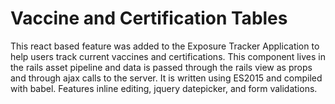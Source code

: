 # Vaccine and Certification Tables

This react based feature was added to the Exposure Tracker Application to help users track current vaccines and certifications.  This component lives in the rails asset pipeline and data is passed through the rails view as props and through ajax calls to the server. It is written using ES2015 and compiled with babel. Features inline editing, jquery datepicker, and form validations.

